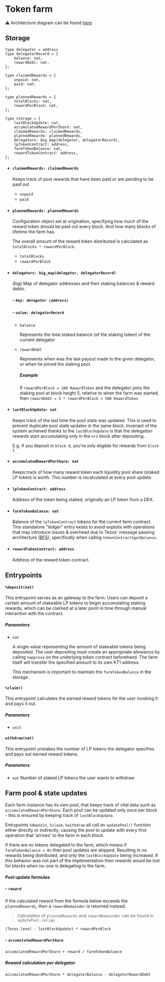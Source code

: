 # Token farm

⚠️ Architecture diagram can be found [here](https://viewer.diagrams.net/?highlight=0000ff&edit=_blank&layers=1&nav=1&title=staker%20farm#R7Vxtc5s4EP41nul9iAckXj8madJ2LnftXHJzTb8pRrZpMfJgHMf99ScZCRDCNgkC42nd6QSEBPLus7vPLpJH8Hrx8iFBy%2FlfJMDRCBjBywi%2BHwFg%2Bp5L%2F7CWbdbiukbWMEvCgHcqGu7Dn5g3im7rMMArqWNKSJSGS7lxQuIYT1KpDSUJ2cjdpiSSn7pEM6w03E9QpLb%2BFwbpPGv1gFu0f8ThbC6ebDp%2BdmWBRGf%2BTVZzFJBNqQnejOB1QkiaHS1ernHEhCfkko273XM1n1iC47TJAPAp%2BHfrTD%2FCz3f38%2FQBffvoxxc24JNLt%2BIb44AKgJ%2BSJJ2TGYlRdFO0XiVkHQeY3dakZ0WfO0KWvPE7TtMt1yZap4Q2zdNFxK%2FiOLhkuqGnkwitVuEka7wNo6JLmmy%2Flk8e6YkxNjwgGt4zkBn52bZ89gUn4QKnOOGNqrC4%2FFZknUzwAQkBLqEUJTOcHugIueKZ%2FEqP4Mr4gAmdT7KlHRIcoTR8lgGGOE5neb986BcS0kkDg9uUBzmguEWZwDLke2RT5cMKRNCD0jyKph1OXoEZ8zSQ4XgwZDzYx9DwEqZfi5707FHckR4Xg9jJtjVYTL8pWMx%2BwAIEKnOw2M3AQu0TbUvdlqzDav%2BDfEt%2BjmFXvFF1YpbfdoApDaAH2Zy1Yt2CQwK72xTtZgnrBfJ1o12A%2BCjarU7A%2FlqIOlXHWUHQ0QGub3ePOB5unlG05nJQEFjgi%2BlvMw9TfL9EO1VtKAuTsTSlMfWaRIRFwpjEDJ8BWs1zeK7ShPzIuQ04BIhnnKT45aAGhbG6piQ5z%2BOS3BQcynS5Qc9L%2FAkY9n6tS4HstXKFilxvL80xbXIi%2Buyrp4QezdjR3Zcdx%2FyBY32CHwEYIOxNJ7nAS1eciYefpnoED20ZsUaN3AW1LsvdrHIIbXK3auROz2tFf%2F%2Fw5z9q67sZeRYq%2BUOvTmzsBVadTjzwBB1Hj04c15GU4vgnV4pz0qhWofTHgloLOgYGEXgsR6Yuvns47lT7u%2B4BpqOMNi27dnRf6YGrGDygVkvnYKcJildTnLxbr2hixiyaKRFHU9Wqmcbu0BOOZAihKJzF9HhCocByuytmhSHN1i%2F5hUUYBBla8Sr8iZ5292Mg4jqiN7evRvb7WlgdMhXF3POSA3%2FIqJzV17kBCnS%2FwsZFUHoryRddyHS6wt3kekatanrjv2PT82Vv4ftO45QPlHO%2BnPjWsuBTVQ20U%2BNWccEUwa0w3oVwE8M0TwHQ9vZ5QfMrx5J5K2hnny%2FSXYTRAzCmjqD08eQbdmjNanIR4CVZhaqG29Cq6XQKJrVUN3CeHFsTrQJeJaraNbTKAiqt6oxVme2KBUa%2FlbEWtKpplUs%2F%2F2qnHzUX2VGT3AYMFAc7%2FaEfeMg%2BT%2BSyOnyeCQxXp8%2FrwYvZpzWzwrIey9c6M7Oua8S%2BXOXy%2Bn6dIBh2YZUmTxjQcpmQ50Gboq3TFA3HHbzxua2M7%2Ffbn1124A4rLnqKBUJmgZMIhYs8Kq7jwcdFUXrQYYzAdLTGxbwyPrbrbtuD5fqKlrM6jE7mb7N%2FtUXu3YeNIHFaas8%2BmorfDRKCujprZwkB9E7qLHurszaudkDtju9tBVlXpjw%2BPFKQPdy%2Fo1fP7Whu%2B9Kb%2Byqe22RNTx6NHd8rxWPqbQ0LHi7P0ZNfvjpnqUx5HS8R9eIDDsqWToYMPFMu0InFSMMlzPZpK%2Bjm2DC9SgWd0s83LKFrYOA9WKT2itKbAogLZRjmmVunEcFWq%2FMRWseTOaZTNaaUUlHBoMmc3SdmJh4%2BU3ww7s7WNAzWQ9g6S%2FiW58gr0fTQ9r1Fe%2F4USC9b8k27cyniO5VwMKEOYxKykYt1lIZM1eFM0fnw1684ToVpmacu6oOT0LAWnnQYFBtWFGmaRzj2ReXV26sHuEcWkFaXRtkHOHzTwX3VSIHK%2FGB1UQVbSDHiiypYYj%2FkRRVAJym0HKNCClv6%2FB48uLpIZhOm8yBBG3q%2FfZW283snaxrw5P7bP4X%2FfnPBuiDZhIJjbwpdWeBtHy5pa86eRydKnutds21XVss5zXzzayOaDSrlRR8ejDfV%2FmJezQKOZVfip1isns8301NnIUcYbslFIRZyRLwZcnQRlW4d0QW6hpxQtC05CHjAcWXPjD92elsJZKlLIeZotUscwzREbPwTihDNIukRYbwiW5v9C%2BicEgrfl%2BleW0IhSKQ3tqpMZVzd8NCdzqFaPuBv%2BM6eZ%2Fh1S%2Bp7pRlQzckDHFGsJDvcnZ%2BIL6q7pWBdKi42N5dlDDuTsbqHZ0YlfI77dFTpWieXrhoSUICWqXb89rPrRpEwqNuD1q%2BEbUXCWVQ1bi%2BvHz7%2F80iP7j79fbNL7PkuKLEJavP14dsF%2FS8u0Ank1xTtUBGlsgpkUfN9gM3DdJ2CZQhIewpVh0U%2FetQKDbuygMJza%2FRa95ofdKZXNZtHwff1Kt1Rhg1Kgt233pL1ma6zrkj89EVZsdLjvHfJWpWXCKZZFwRcrwbKVlfbZC017Wvso1jH3z6KZf5uRa91VbBeXZSlLvFTNDKMH37ZK%2F%2BjdSmLS%2F3cVnWovmzwazoEmnQUWAzD1%2FrGtofiiRrvucaM2ZpG%2BxCdY0pSffXqnDzK22q%2BF%2BEZZquR3xZMaqK8zviiQwly4KChRHCvkhYsPZGDnha%2FPpbZRvEbbvDmfw%3D%3D)

## Storage

```
type delegator = address
type delegatorRecord = {
    balance: nat,
    rewardDebt: nat,
};

type claimedRewards = {
    unpaid: nat,
    paid: nat,
};

type plannedRewards = {
    totalBlocks: nat,
    rewardPerBlock: nat,
};

type storage = {
    lastBlockUpdate: nat,
    accumulatedRewardPerShare: nat,
    claimedRewards: claimedRewards,
    plannedRewards: plannedRewards,
    delegators: big_map(delegator, delegatorRecord),
    lpTokenContract: address,
    farmTokenBalance: nat,
    rewardTokenContract: address,
};
```

- #### `claimedRewards: claimedRewards`

    Keeps track of pool rewards that have been paid or are pending to be paid out

    - `unpaid` 
    - `paid`

- #### `plannedRewards: plannedRewards`

    Configuration object set at origination, specifying how much of the reward token
    should be paid out every block. And how many blocks of lifetime the farm has.

    The overall amount of the reward token distributed is calculated as `totalBlocks * rewardPerBlock`.

    - `totalBlocks`
    - `rewardPerBlock`

- #### `delegators: big_map(delegator, delegatorRecord)`

    (big) Map of delegator addresses and their staking balances & reward debts.


    ##### - `key: delegator (address)`
    ##### - `value: delegatorRecord`
    - `balance`
        
        Represents the total staked balance (of the staking token) of the current delegator

    - `rewardDebt`

        Represents when was the last payout made to the given delegator, or when he joined the staking pool.

        ##### Example
        If `rewardPerBlock = 100 RewardToken` and the delegator joins the staking pool at block height 5,
        relative to when the farm was started, then `rewardDebt = 5 * rewardPerBlock = 500 RewardToken`


- #### `lastBlockUpdate: nat`

    Keeps track of the last time the pool state was updated. This is used to prevent
    duplicate pool state updates in the same block. Invariant of the system achieved thanks to the
    `lastBlockUpdate` is that the delegation rewards start accumulating only in the `n+1` block after depositing.

    E.g. if you deposit in `block 0`, you're only eligible for rewards from `block 1`

- #### `accumulatedRewardPerShare: nat`

    Keeps track of how many reward token each liquidity pool share (staked LP token) is worth. This number is recalculated at every pool update.

- #### `lpTokenContract: address`
    Address of the token being staked, originally an LP token from a DEX.

- #### `farmTokenBalance: nat`
    Balance of the `lpTokenContract` tokens for the current farm contract. This standalone "ledger" entry exists to
    avoid exploits with operations that may introduce issues & overhead due to Tezos' message passing architecture ([BFS](https://forum.tezosagora.org/t/smart-contract-vulnerabilities-due-to-tezos-message-passing-architecture/2045)), specifically when calling `tokenContract%getBalance`.

- #### `rewardTokenContract: address`

    Address of the reward token contract.



## Entrypoints

#### `%deposit(nat)`

This entrypoint serves as an gateway to the farm. Users can deposit a certain amount of stakeable LP tokens to begin
accumulating staking rewards, which can be claimed at a later point in time through manual interaction with the contract.

##### Parameters

- `nat`

    A single value representing the amount of stakeable tokens being deposited. The user depositing
    must create an appropriate allowance by calling `%approve` on the underlying token contract beforehand. The farm itself will
    transfer the specified amount to its own KT1 address.

    This mechanism is important to maintain the `farmTokenBalance` in the storage.


#### `%claim()`

This entrypoint calculates the earned reward tokens for the user invoking it and pays it out.

##### Parameters

- `unit`

#### `withdraw(nat)`

This entrypoint unstakes the number of LP tokens the delegator specifies and pays out earned reward tokens.
##### Parameters

- `nat`
    Number of staked LP tokens the user wants to withdraw.


## Farm pool & state updates

Each farm instance has its own pool, that keeps track of vital data such as `accumulatedRewardPerShare`. Each
pool can be updated only once per block - this is ensured by keeping track of `lastBlockUpdate`.

Entrypoints `%deposit`, `%claim`, `%withdraw` all call an `updatePool()` function either directly or indirectly, causing the
pool to update with every first operation that 'arrives' to the farm in each block.

If there are no tokens delegated to the farm, which means if `farmTokenBalance = 0n` then pool updates are skipped. Resulting
in no rewards being distributed, and only the `lastBlockUpdate` being increased. If this behavior was not part of the implementation then rewards would be lost for blocks when no-one is delegating to the farm.

#### Pool update formulas

##### - `reward`

If the calculated reward from the formula below exceeds the `plannedRewards`, then a `rewardRemainder` is returned instead.
> Calculation of `plannedRewards` and `rewardRemainder` can be found in `updatePool.religo`

`(Tezos.level - lastBlockUpdate) * rewardPerBlock`

##### - `accumulatedRewardPerShare`

`accumulatedRewardPerShare + reward / farmTokenBalance`


##### Reward calculation per delegator

`accumulatedRewardPerShare * delegatorBalance - delegatorRewardDebt`